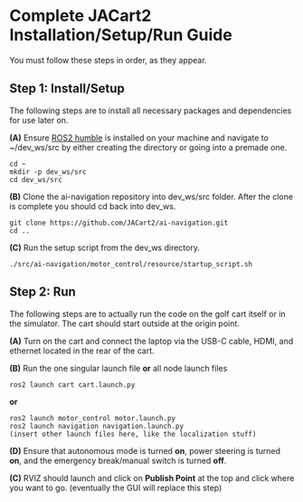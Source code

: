 # Complete JACart2 Installation/Setup/Run Guide

You must follow these steps in order, as they appear.

## Step 1: Install/Setup
The following steps are to install all necessary packages and dependencies for use later on.

**(A)** Ensure [ROS2 humble](https://docs.ros.org/en/humble/Installation/Alternatives/Ubuntu-Development-Setup.html) is installed on your machine and navigate to ~/dev_ws/src by either creating the directory or going into a premade one.
```
cd ~
mkdir -p dev_ws/src
cd dev_ws/src
```
**(B)** Clone the ai-navigation repository into dev_ws/src folder. After the clone is complete you should cd back into dev_ws.
```
git clone https://github.com/JACart2/ai-navigation.git
cd ..
```
**(C)** Run the setup script from the dev_ws directory.
```
./src/ai-navigation/motor_control/resource/startup_script.sh
```

## Step 2: Run
The following steps are to actually run the code on the golf cart itself or in the simulator.
The cart should start outside at the origin point.

**(A)** Turn on the cart and connect the laptop via the USB-C cable, HDMI, and ethernet located in the rear of the cart. 

**(B)** Run the one singular launch file **or** all node launch files
```
ros2 launch cart cart.launch.py
```
  **or**
```
ros2 launch motor_control motor.launch.py
ros2 launch navigation navigation.launch.py
(insert other launch files here, like the localization stuff)
```

**(D)** Ensure that autonomous mode is turned **on**, power steering is turned **on**, and the emergency break/manual switch is turned **off**.

**(C)** RVIZ should launch and click on **Publish Point** at the top and click where you want to go. (eventually the GUI will replace this step)
